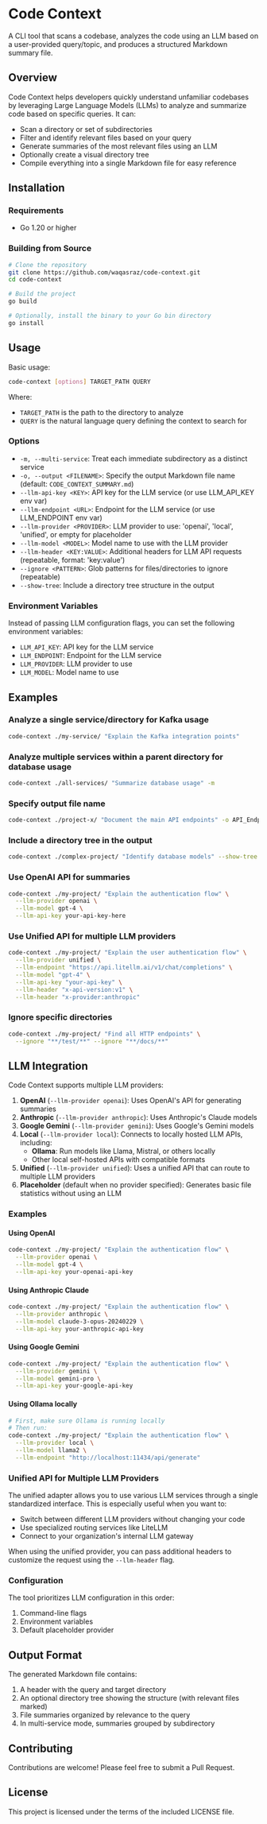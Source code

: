 # Code Context

A CLI tool that scans a codebase, analyzes the code using an LLM based on a user-provided query/topic, and produces a structured Markdown summary file.

## Overview

Code Context helps developers quickly understand unfamiliar codebases by leveraging Large Language Models (LLMs) to analyze and summarize code based on specific queries. It can:

- Scan a directory or set of subdirectories
- Filter and identify relevant files based on your query
- Generate summaries of the most relevant files using an LLM
- Optionally create a visual directory tree
- Compile everything into a single Markdown file for easy reference

## Installation

### Requirements

- Go 1.20 or higher

### Building from Source

```bash
# Clone the repository
git clone https://github.com/waqasraz/code-context.git
cd code-context

# Build the project
go build

# Optionally, install the binary to your Go bin directory
go install
```

## Usage

Basic usage:

```bash
code-context [options] TARGET_PATH QUERY
```

Where:
- `TARGET_PATH` is the path to the directory to analyze
- `QUERY` is the natural language query defining the context to search for

### Options

- `-m, --multi-service`: Treat each immediate subdirectory as a distinct service
- `-o, --output <FILENAME>`: Specify the output Markdown file name (default: `CODE_CONTEXT_SUMMARY.md`)
- `--llm-api-key <KEY>`: API key for the LLM service (or use LLM_API_KEY env var)
- `--llm-endpoint <URL>`: Endpoint for the LLM service (or use LLM_ENDPOINT env var)
- `--llm-provider <PROVIDER>`: LLM provider to use: 'openai', 'local', 'unified', or empty for placeholder
- `--llm-model <MODEL>`: Model name to use with the LLM provider
- `--llm-header <KEY:VALUE>`: Additional headers for LLM API requests (repeatable, format: 'key:value')
- `--ignore <PATTERN>`: Glob patterns for files/directories to ignore (repeatable)
- `--show-tree`: Include a directory tree structure in the output

### Environment Variables

Instead of passing LLM configuration flags, you can set the following environment variables:

- `LLM_API_KEY`: API key for the LLM service
- `LLM_ENDPOINT`: Endpoint for the LLM service
- `LLM_PROVIDER`: LLM provider to use
- `LLM_MODEL`: Model name to use

## Examples

### Analyze a single service/directory for Kafka usage

```bash
code-context ./my-service/ "Explain the Kafka integration points"
```

### Analyze multiple services within a parent directory for database usage

```bash
code-context ./all-services/ "Summarize database usage" -m
```

### Specify output file name

```bash
code-context ./project-x/ "Document the main API endpoints" -o API_Endpoints.md
```

### Include a directory tree in the output

```bash
code-context ./complex-project/ "Identify database models" --show-tree
```

### Use OpenAI API for summaries

```bash
code-context ./my-project/ "Explain the authentication flow" \
  --llm-provider openai \
  --llm-model gpt-4 \
  --llm-api-key your-api-key-here
```

### Use Unified API for multiple LLM providers

```bash
code-context ./my-project/ "Explain the user authentication flow" \
  --llm-provider unified \
  --llm-endpoint "https://api.litellm.ai/v1/chat/completions" \
  --llm-model "gpt-4" \
  --llm-api-key "your-api-key" \
  --llm-header "x-api-version:v1" \
  --llm-header "x-provider:anthropic"
```

### Ignore specific directories

```bash
code-context ./my-project/ "Find all HTTP endpoints" \
  --ignore "**/test/**" --ignore "**/docs/**"
```

## LLM Integration

Code Context supports multiple LLM providers:

1. **OpenAI** (`--llm-provider openai`): Uses OpenAI's API for generating summaries
2. **Anthropic** (`--llm-provider anthropic`): Uses Anthropic's Claude models
3. **Google Gemini** (`--llm-provider gemini`): Uses Google's Gemini models
4. **Local** (`--llm-provider local`): Connects to locally hosted LLM APIs, including:
   - **Ollama**: Run models like Llama, Mistral, or others locally
   - Other local self-hosted APIs with compatible formats
5. **Unified** (`--llm-provider unified`): Uses a unified API that can route to multiple LLM providers
6. **Placeholder** (default when no provider specified): Generates basic file statistics without using an LLM

### Examples

#### Using OpenAI

```bash
code-context ./my-project/ "Explain the authentication flow" \
  --llm-provider openai \
  --llm-model gpt-4 \
  --llm-api-key your-openai-api-key
```

#### Using Anthropic Claude

```bash
code-context ./my-project/ "Explain the authentication flow" \
  --llm-provider anthropic \
  --llm-model claude-3-opus-20240229 \
  --llm-api-key your-anthropic-api-key
```

#### Using Google Gemini

```bash
code-context ./my-project/ "Explain the authentication flow" \
  --llm-provider gemini \
  --llm-model gemini-pro \
  --llm-api-key your-google-api-key
```

#### Using Ollama locally

```bash
# First, make sure Ollama is running locally
# Then run:
code-context ./my-project/ "Explain the authentication flow" \
  --llm-provider local \
  --llm-model llama2 \
  --llm-endpoint "http://localhost:11434/api/generate"
```

### Unified API for Multiple LLM Providers

The unified adapter allows you to use various LLM services through a single standardized interface. This is especially useful when you want to:

- Switch between different LLM providers without changing your code
- Use specialized routing services like LiteLLM
- Connect to your organization's internal LLM gateway

When using the unified provider, you can pass additional headers to customize the request using the `--llm-header` flag.

### Configuration

The tool prioritizes LLM configuration in this order:
1. Command-line flags
2. Environment variables
3. Default placeholder provider

## Output Format

The generated Markdown file contains:

1. A header with the query and target directory
2. An optional directory tree showing the structure (with relevant files marked)
3. File summaries organized by relevance to the query
4. In multi-service mode, summaries grouped by subdirectory

## Contributing

Contributions are welcome! Please feel free to submit a Pull Request.

## License

This project is licensed under the terms of the included LICENSE file. 
